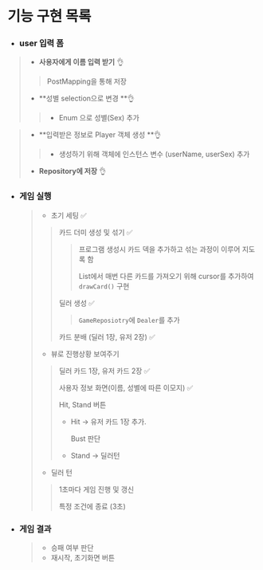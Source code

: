 # 기능 구현 목록

- ### user 입력 폼

>- **사용자에게 이름 입력 받기** 👌
>
> >PostMapping을 통해 저장 
>
>- **성별 selection으로 변경 **👌
>
>  > - Enum 으로 성별(Sex) 추가
>

>- **입력받은 정보로 Player 객체 생성 **👌
>
>  > - 생성하기 위해 객체에 인스턴스 변수 (userName, userSex) 추가
>
>- **Repository에 저장** 👌

- ### 게임 실행

  >- 초기 세팅 ✅
  >
  > >카드 더미 생성 및 섞기 ✅
  > >
  > >>프로그램 생성시 카드 덱을 추가하고 섞는 과정이 이루어 지도록 함
  > >>
  > >>List에서 매번 다른 카드를 가져오기 위해 cursor를 추가하여 `drawCard()` 구현
  > >
  > >딜러 생성 ✅
  > >
  > >> `GameReposiotry`에 `Dealer`를 추가
  > >
  > >카드 분배 (딜러 1장, 유저 2장) ✅
  >
  >- 뷰로 진행상황 보여주기
  >
  > > 딜러 카드 1장, 유저 카드 2장 ✅
  > >
  > > 사용자 정보 화면(이름, 성별에 따른 이모지) ✅
  > >
  > > Hit, Stand 버튼
  > >
  > > - Hit -> 유저 카드 1장 추가.
  > >
  > >   Bust 판단
  > >
  > > - Stand -> 딜러턴
  >
  >- 딜러 턴
  >
  > >1초마다 게임 진행 및 갱신
  > >
  > >특정 조건에 종료 (3초)

- ### 게임 결과

  >- 승패 여부 판단
  >- 재시작, 초기화면 버튼